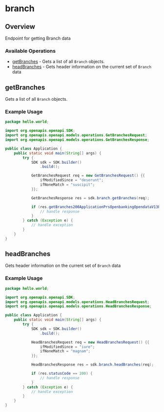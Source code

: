 # branch

## Overview

Endpoint for getting Branch data

### Available Operations

* [getBranches](#getbranches) - Gets a list of all `Branch` objects.
* [headBranches](#headbranches) - Gets header information on the current set of `Branch` data

## getBranches

Gets a list of all `Branch` objects.

### Example Usage

```java
package hello.world;

import org.openapis.openapi.SDK;
import org.openapis.openapi.models.operations.GetBranchesRequest;
import org.openapis.openapi.models.operations.GetBranchesResponse;

public class Application {
    public static void main(String[] args) {
        try {
            SDK sdk = SDK.builder()
                .build();

            GetBranchesRequest req = new GetBranchesRequest() {{
                ifModifiedSince = "deserunt";
                ifNoneMatch = "suscipit";
            }};            

            GetBranchesResponse res = sdk.branch.getBranches(req);

            if (res.getBranches200ApplicationPrsOpenbankingOpendataV13PlusJsonObject != null) {
                // handle response
            }
        } catch (Exception e) {
            // handle exception
        }
    }
}
```

## headBranches

Gets header information on the current set of `Branch` data

### Example Usage

```java
package hello.world;

import org.openapis.openapi.SDK;
import org.openapis.openapi.models.operations.HeadBranchesRequest;
import org.openapis.openapi.models.operations.HeadBranchesResponse;

public class Application {
    public static void main(String[] args) {
        try {
            SDK sdk = SDK.builder()
                .build();

            HeadBranchesRequest req = new HeadBranchesRequest() {{
                ifModifiedSince = "iure";
                ifNoneMatch = "magnam";
            }};            

            HeadBranchesResponse res = sdk.branch.headBranches(req);

            if (res.statusCode == 200) {
                // handle response
            }
        } catch (Exception e) {
            // handle exception
        }
    }
}
```
